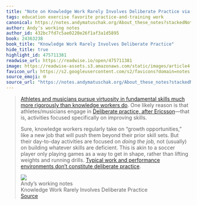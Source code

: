 ```yaml
---
title: "Note on Knowledge Work Rarely Involves Deliberate Practice via Andyʼs working notes"
tags: education exercise favorite practice-and-training work
canonical: https://notes.andymatuschak.org/About_these_notes?stackedNotes=zUw5PuD8op9oq8kHvni6sug6eRTNtR9Wqma&stackedNotes=z5BMvN7tZr8wxZdfFHgjvV9Em5HzXPCboardR
author: Andyʼs working notes
author_id: 432bc7fd7c5ae0220e26f1af3a1d5895
book: 24363238
book_title: "Knowledge Work Rarely Involves Deliberate Practice"
hide_title: true
highlight_id: 475711381
readwise_url: https://readwise.io/open/475711381
image: https://readwise-assets.s3.amazonaws.com/static/images/article4.6bc1851654a0.png
favicon_url: https://s2.googleusercontent.com/s2/favicons?domain=notes.andymatuschak.org
source_emoji: 🌐
source_url: "https://notes.andymatuschak.org/About_these_notes?stackedNotes=zUw5PuD8op9oq8kHvni6sug6eRTNtR9Wqma&stackedNotes=z5BMvN7tZr8wxZdfFHgjvV9Em5HzXPCboardR#:~:text=,%28https%3A%2F%2Fnotes.andymatuschak.org%2Fz3n21KMcMZtfT5wmLi1V5ovzZoyqhciQowRXm%29."
---
```


> [Athletes and musicians pursue virtuosity in fundamental skills much more rigorously than knowledge workers do](https://notes.andymatuschak.org/z4qhD8UwNAmJDdJUC36BUGp5PEUfgfzZXvkhB). One likely reason is that athletes/musicians engage in [Deliberate practice, after Ericsson](https://notes.andymatuschak.org/z2duRd5eisRomSgxr88Semkgs15pgMRVVR5C)—that is, activities focused specifically on improving skills.
> 
> Sure, knowledge workers regularly take on “growth opportunities,” like a new job that will push them beyond their prior skill sets. But their day-to-day activities are focused on *doing the job,* not (usually) on building whatever skills are deficient. This is akin to a soccer player only playing games as a way to get in shape, rather than lifting weights and running drills. [Typical work and performance environments don’t constitute deliberate practice](https://notes.andymatuschak.org/z3n21KMcMZtfT5wmLi1V5ovzZoyqhciQowRXm).
> <div class="quoteback-footer"><div class="quoteback-avatar"><img class="mini-favicon" src="https://s2.googleusercontent.com/s2/favicons?domain=notes.andymatuschak.org"></div><div class="quoteback-metadata"><div class="metadata-inner"><span style="display:none">FROM:</span><div aria-label="Andyʼs working notes" class="quoteback-author"> Andyʼs working notes</div><div aria-label="Knowledge Work Rarely Involves Deliberate Practice" class="quoteback-title"> Knowledge Work Rarely Involves Deliberate Practice</div></div></div><div class="quoteback-backlink"><a target="_blank" aria-label="go to the full text of this quotation" rel="noopener" href="https://notes.andymatuschak.org/About_these_notes?stackedNotes=zUw5PuD8op9oq8kHvni6sug6eRTNtR9Wqma&stackedNotes=z5BMvN7tZr8wxZdfFHgjvV9Em5HzXPCboardR#:~:text=,%28https%3A%2F%2Fnotes.andymatuschak.org%2Fz3n21KMcMZtfT5wmLi1V5ovzZoyqhciQowRXm%29." class="quoteback-arrow"> Source</a></div></div>